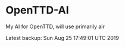 # OpenTTD-AI
My AI for OpenTTD, will use primarily air

Latest backup: Sun Aug 25 17:49:01 UTC 2019
